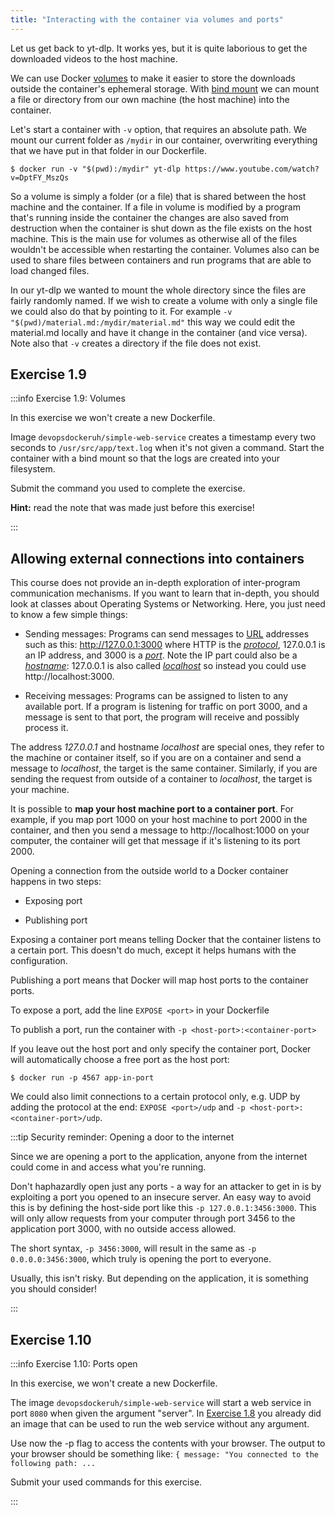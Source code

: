 ```yaml
---
title: "Interacting with the container via volumes and ports"
---
```


Let us get back to yt-dlp. It works yes, but it is quite laborious to get the downloaded videos to the host machine.

We can use Docker [volumes](https://docs.docker.com/storage/volumes/) to make it easier to store the downloads outside the container's ephemeral storage. With [bind mount](https://docs.docker.com/storage/bind-mounts/) we can mount a file or directory from our own machine (the host machine) into the container.

Let's start a container with `-v` option, that requires an absolute path. We mount our current folder as `/mydir` in our container, overwriting everything that we have put in that folder in our Dockerfile.

```console
$ docker run -v "$(pwd):/mydir" yt-dlp https://www.youtube.com/watch?v=DptFY_MszQs
```

So a volume is simply a folder (or a file) that is shared between the host machine and the container. If a file in volume is modified by a program that's running inside the container the changes are also saved from destruction when the container is shut down as the file exists on the host machine. This is the main use for volumes as otherwise all of the files wouldn't be accessible when restarting the container. Volumes also can be used to share files between containers and run programs that are able to load changed files.

In our yt-dlp we wanted to mount the whole directory since the files are fairly randomly named. If we wish to create a volume with only a single file we could also do that by pointing to it. For example `-v "$(pwd)/material.md:/mydir/material.md"` this way we could edit the material.md locally and have it change in the container (and vice versa). Note also that `-v` creates a directory if the file does not exist.

## Exercise 1.9

:::info Exercise 1.9: Volumes

In this exercise we won't create a new Dockerfile.

Image `devopsdockeruh/simple-web-service` creates a timestamp every two seconds to `/usr/src/app/text.log` when it's not given a command. Start the
container with a bind mount so that the logs are created into your filesystem.

Submit the command you used to complete the exercise.

**Hint:** read the note that was made just before this exercise!

:::

## Allowing external connections into containers

This course does not provide an in-depth exploration of inter-program communication mechanisms. If you want to learn that in-depth, you should look at classes about Operating Systems or Networking. Here, you just need to know a few simple things:

- Sending messages: Programs can send messages to [URL](https://en.wikipedia.org/wiki/URL) addresses such as this: http://127.0.0.1:3000 where HTTP is the [_protocol_](https://en.wikipedia.org/wiki/Hypertext_Transfer_Protocol), 127.0.0.1 is an IP address, and 3000 is a [_port_](<https://en.wikipedia.org/wiki/Port_(computer_networking)>). Note the IP part could also be a [_hostname_](https://en.wikipedia.org/wiki/Hostname): 127.0.0.1 is also called [_localhost_](https://en.wikipedia.org/wiki/Localhost) so instead you could use http://localhost:3000.

- Receiving messages: Programs can be assigned to listen to any available port. If a program is listening for traffic on port 3000, and a message is sent to that port, the program will receive and possibly process it.

The address _127.0.0.1_ and hostname _localhost_ are special ones, they refer to the machine or container itself, so if you are on a container and send a message to _localhost_, the target is the same container. Similarly, if you are sending the request from outside of a container to _localhost_, the target is your machine.

It is possible to **map your host machine port to a container port**. For example, if you map port 1000 on your host machine to port 2000 in the container, and then you send a message to http://localhost:1000 on your computer, the container will get that message if it's listening to its port 2000.

Opening a connection from the outside world to a Docker container happens in two steps:

- Exposing port

- Publishing port

Exposing a container port means telling Docker that the container listens to a certain port. This doesn't do much, except it helps humans with the configuration.

Publishing a port means that Docker will map host ports to the container ports.

To expose a port, add the line `EXPOSE <port>` in your Dockerfile

To publish a port, run the container with `-p <host-port>:<container-port>`

If you leave out the host port and only specify the container port, Docker will automatically choose a free port as the host port:

```console
$ docker run -p 4567 app-in-port
```

We could also limit connections to a certain protocol only, e.g. UDP by adding the protocol at the end: `EXPOSE <port>/udp` and `-p <host-port>:<container-port>/udp`.

:::tip Security reminder: Opening a door to the internet

Since we are opening a port to the application, anyone from the internet could come in and access what you're running.

Don't haphazardly open just any ports - a way for an attacker to get in is by exploiting a port you opened to an insecure server. An easy way to avoid this is by defining the host-side port like this `-p 127.0.0.1:3456:3000`. This will only allow requests from your computer through port 3456 to the application port 3000, with no outside access allowed.

The short syntax, `-p 3456:3000`, will result in the same as `-p 0.0.0.0:3456:3000`, which truly is opening the port to everyone.

Usually, this isn't risky. But depending on the application, it is something you should consider!

:::

## Exercise 1.10

:::info Exercise 1.10: Ports open

In this exercise, we won't create a new Dockerfile.

The image `devopsdockeruh/simple-web-service` will start a web service in port `8080` when given the argument "server". In [Exercise 1.8](/part-1/section-3#exercises-17---18) you already did an image that can be used to run the web service without any argument.

Use now the -p flag to access the contents with your browser. The output to your browser should be something like:
`{ message: "You connected to the following path: ...`

Submit your used commands for this exercise.

:::
